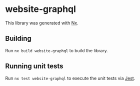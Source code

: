 # website-graphql

This library was generated with [Nx](https://nx.dev).

## Building

Run `nx build website-graphql` to build the library.

## Running unit tests

Run `nx test website-graphql` to execute the unit tests via [Jest](https://jestjs.io).
